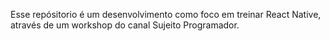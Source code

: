 Esse repósitorio é um desenvolvimento como foco em treinar React Native, através de um workshop do canal Sujeito Programador.

